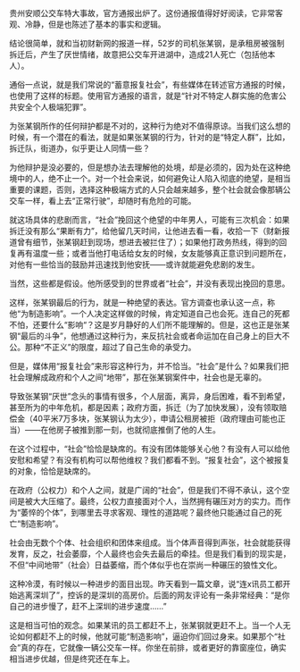  贵州安顺公交车特大事故，官方通报出炉了。这份通报值得好好阅读，它非常客观、冷静，但是也陈述了基本的事实和逻辑。

结论很简单，就和当初财新网的报道一样，52岁的司机张某钢，是承租房被强制拆迁后，产生了厌世情绪，故意把公交车开进湖中，造成21人死亡（包括他本人）。

通俗一点说，就是我们常说的“蓄意报复社会”，有些媒体在转述官方通报的时候，也使用了这样的标题。使用官方通报的语言，就是“针对不特定人群实施的危害公共安全个人极端犯罪”。

为张某钢所作的任何辩护都是不对的，这种行为绝对不值得原谅。当我们这么想的时候，有一个潜在的看法，就是如果张某钢的行为，针对的是“特定人群”，比如，拆迁队，街道办，似乎更让人同情一些？

为他辩护是没必要的，但是想办法去理解他的处境，却是必须的，因为处在这种绝境中的人，绝不止一个。对一个社会来说，如何避免让人陷入彻底的绝望，是相当重要的课题，否则，选择这种极端方式的人只会越来越多，整个社会就会像那辆公交车一样，看上去“正常行驶”，却随时有危险的可能。

就这场具体的悲剧而言，“社会”挽回这个绝望的中年男人，可能有三次机会：如果拆迁没有那么“果断有力”，给他留几天时间，让他进去看一看，收拾一下（财新报道曾有细节，张某钢赶到现场，想进去被拦住了）；如果他打政务热线，得到的回复再有温度一些；或者当他打电话给女友的时候，女友能够真正意识到问题所在，对他有一些恰当的鼓励并迅速找到他安抚——或许就能避免悲剧的发生。

当然，这些都是假设。他所感受到的世界或者“社会”，并没有表现出挽回的意思。

这样，张某钢最后的行为，就是一种绝望的表达。官方调查也承认这一点，称他“为制造影响”。一个人决定这样做的时候，肯定知道自己也会死。连自己的死都不怕，还要什么“影响“？这是岁月静好的人们所不能理解的。但是，这也正是张某钢“最后的斗争”，他想通过这种行为，来反抗社会或者命运加在自己身上的巨大不公。那种“不正义”的限度，超过了自己生命的承受力。

但是，媒体用“报复社会”来形容这种行为，并不恰当。“社会”是什么？如果我们把社会理解成政府和个人之间“地带”，那在张某钢案件中，社会也是无辜的。

导致张某钢“厌世”念头的事情有很多，个人层面，离异，身后困难，看不到希望，甚至所为的中年危机，都是因素；政府方面，拆迁（为了加快发展），没有领取赔偿金（40平米7万多块，张某钢认为太少），申请公租房被拒（政府理由可能也正当）——在他房子被推到那一刻，也就彻底推倒了他的人生。

在这个过程中，“社会”恰恰是缺席的。有没有团体能够关心他？有没有人可以给他安慰和希望？有没有机构可以帮他维权？我们都看不到。“报复社会”，这个被报复的对象，恰恰是缺席的。

在政府（公权力）和个人之间，就是广阔的“社会”，但是我们不得不承认，这个空间是被大大压缩了。最终，公权力直接面对个人，当然拥有碾压对方的实力。而作为“萎悴的个体”，到哪里去寻求客观、理性的道路呢？最终他只能通过自己的死亡“制造影响”。

社会由无数个个体、社会组织和团体来组成。当个体声音得到声张，社会就能获得发育，反之，社会萎靡，个人最终也会失去最后的牵挂。但是我们看到的现实是，不但“中间地带”（社会）日益萎缩，而个体似乎也在崇尚一种碾压的狼性文化。

这种冷漠，有时候以一种进步的面目出现。昨天看到一篇文章，说“连x讯员工都开始逃离深圳了”，控诉的是深圳的高房价。后面的网友评论有一条非常经典：“是你自己的进步慢了，赶不上深圳的进步速度……”

这是相当可怕的观念。如果某讯的员工都赶不上，张某钢就更赶不上。当一个人无论如何都赶不上的时候，他就可能“制造影响”，逼迫你们回过身来。如果那个“社会”真的存在，它就像一辆公交车一样。你坐在前排，或者更好的靠窗座位，确实相当进步优越，但是终究还在车上。 
